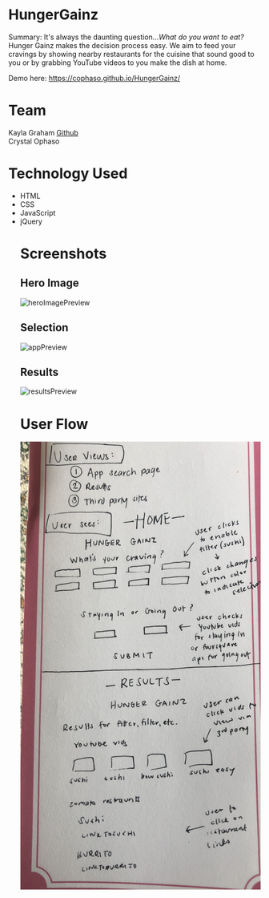 # HungerGainz

Summary: It's always the daunting question...<i>What do you want to eat?</i> Hunger Gainz makes the decision process easy. We aim to feed your cravings by showing nearby restaurants for the cuisine that sound good to you or by grabbing YouTube videos to you make the dish at home. 

Demo here: https://cophaso.github.io/HungerGainz/

# Team
Kayla Graham <a href="https://github.com/kaylajaograham">Github</a>
<br>
Crystal Ophaso

# Technology Used
<ul>
  <li>HTML</li>
  <li>CSS</li>
  <li>JavaScript</li>
  <li>jQuery</li>

# Screenshots
<h2>Hero Image</h2>
<img width="339" alt="heroImagePreview" src="https://user-images.githubusercontent.com/35277690/60758950-31440280-9fd2-11e9-9789-fdda696cd1c3.png">
<h2>Selection</h2>
<img width="341" alt="appPreview" src="https://user-images.githubusercontent.com/35277690/60758949-31440280-9fd2-11e9-9a2d-00c0e3a6ea9e.png">
<h2>Results</h2>
<img width="332" alt="resultsPreview" src="https://user-images.githubusercontent.com/35277690/60758972-808a3300-9fd2-11e9-85f1-8be9b8fc76ae.png">



# User Flow
<p align="center"><img src="img/user_flow.png" /></p>
